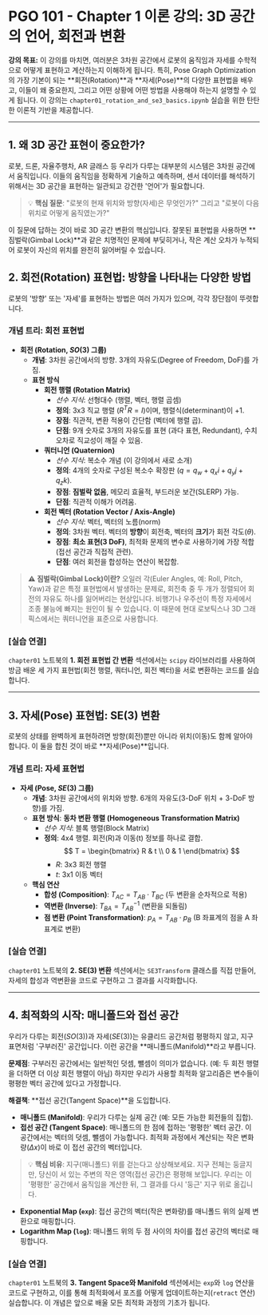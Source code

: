 # PGO 101 - Chapter 1 이론 강의: 3D 공간의 언어, 회전과 변환

**강의 목표:** 이 강의를 마치면, 여러분은 3차원 공간에서 로봇의 움직임과 자세를 수학적으로 어떻게 표현하고 계산하는지 이해하게 됩니다. 특히, Pose Graph Optimization의 가장 기본이 되는 **회전(Rotation)**과 **자세(Pose)**의 다양한 표현법을 배우고, 이들이 왜 중요한지, 그리고 어떤 상황에 어떤 방법을 사용해야 하는지 설명할 수 있게 됩니다. 이 강의는 `chapter01_rotation_and_se3_basics.ipynb` 실습을 위한 탄탄한 이론적 기반을 제공합니다.

---

## 1. 왜 3D 공간 표현이 중요한가?

로봇, 드론, 자율주행차, AR 글래스 등 우리가 다루는 대부분의 시스템은 3차원 공간에서 움직입니다. 이들의 움직임을 정확하게 기술하고 예측하며, 센서 데이터를 해석하기 위해서는 3D 공간을 표현하는 일관되고 강건한 '언어'가 필요합니다.

> 💡 **핵심 질문**: "로봇의 현재 위치와 방향(자세)은 무엇인가?" 그리고 "로봇이 다음 위치로 어떻게 움직였는가?"

이 질문에 답하는 것이 바로 3D 공간 변환의 핵심입니다. 잘못된 표현법을 사용하면 **짐벌락(Gimbal Lock)**과 같은 치명적인 문제에 부딪히거나, 작은 계산 오차가 누적되어 로봇이 자신의 위치를 완전히 잃어버릴 수 있습니다.

## 2. 회전(Rotation) 표현법: 방향을 나타내는 다양한 방법

로봇의 '방향' 또는 '자세'를 표현하는 방법은 여러 가지가 있으며, 각각 장단점이 뚜렷합니다.

### 개념 트리: 회전 표현법

*   **회전 (Rotation, $SO(3)$ 그룹)**
    *   **개념**: 3차원 공간에서의 방향. 3개의 자유도(Degree of Freedom, DoF)를 가짐.
    *   **표현 방식**
        *   **회전 행렬 (Rotation Matrix)**
            *   *선수 지식*: 선형대수 (행렬, 벡터, 행렬 곱셈)
            *   **정의**: 3x3 직교 행렬 ($R^T R = I$)이며, 행렬식(determinant)이 +1.
            *   **장점**: 직관적, 변환 적용이 간단함 (벡터에 행렬 곱).
            *   **단점**: 9개 숫자로 3개의 자유도를 표현 (과다 표현, Redundant), 수치 오차로 직교성이 깨질 수 있음.
        *   **쿼터니언 (Quaternion)**
            *   *선수 지식*: 복소수 개념 (이 강의에서 새로 소개)
            *   **정의**: 4개의 숫자로 구성된 복소수 확장판 ($q = q_w + q_x i + q_y j + q_z k$).
            *   **장점**: **짐벌락 없음**, 메모리 효율적, 부드러운 보간(SLERP) 가능.
            *   **단점**: 직관적 이해가 어려움.
        *   **회전 벡터 (Rotation Vector / Axis-Angle)**
            *   *선수 지식*: 벡터, 벡터의 노름(norm)
            *   **정의**: 3차원 벡터. 벡터의 **방향**이 회전축, 벡터의 **크기**가 회전 각도($\theta$).
            *   **장점**: **최소 표현(3 DoF)**, 최적화 문제의 변수로 사용하기에 가장 적합 (접선 공간과 직접적 관련).
            *   **단점**: 여러 회전을 합성하는 연산이 복잡함.

> **⚠️ 짐벌락(Gimbal Lock)이란?**
> 오일러 각(Euler Angles, 예: Roll, Pitch, Yaw)과 같은 특정 표현법에서 발생하는 문제로, 회전축 중 두 개가 정렬되어 회전의 자유도 하나를 잃어버리는 현상입니다. 비행기나 우주선이 특정 자세에서 조종 불능에 빠지는 원인이 될 수 있습니다. 이 때문에 현대 로보틱스나 3D 그래픽스에서는 쿼터니언을 표준으로 사용합니다.

### [실습 연결]
`chapter01` 노트북의 **1. 회전 표현법 간 변환** 섹션에서는 `scipy` 라이브러리를 사용하여 방금 배운 세 가지 표현법(회전 행렬, 쿼터니언, 회전 벡터)을 서로 변환하는 코드를 실습합니다.

---

## 3. 자세(Pose) 표현법: SE(3) 변환

로봇의 상태를 완벽하게 표현하려면 방향(회전)뿐만 아니라 위치(이동)도 함께 알아야 합니다. 이 둘을 합친 것이 바로 **자세(Pose)**입니다.

### 개념 트리: 자세 표현법

*   **자세 (Pose, $SE(3)$ 그룹)**
    *   **개념**: 3차원 공간에서의 위치와 방향. 6개의 자유도(3-DoF 위치 + 3-DoF 방향)를 가짐.
    *   **표현 방식**: **동차 변환 행렬 (Homogeneous Transformation Matrix)**
        *   *선수 지식*: 블록 행렬(Block Matrix)
        *   **정의**: 4x4 행렬. 회전(R)과 이동(t) 정보를 하나로 결합.
            $$ T = \begin{bmatrix} R & t \\ 0 & 1 \end{bmatrix} $$
            *   $R$: 3x3 회전 행렬
            *   $t$: 3x1 이동 벡터
    *   **핵심 연산**
        *   **합성 (Composition)**: $T_{AC} = T_{AB} \cdot T_{BC}$ (두 변환을 순차적으로 적용)
        *   **역변환 (Inverse)**: $T_{BA} = T_{AB}^{-1}$ (변환을 되돌림)
        *   **점 변환 (Point Transformation)**: $p_A = T_{AB} \cdot p_B$ (B 좌표계의 점을 A 좌표계로 변환)

### [실습 연결]
`chapter01` 노트북의 **2. SE(3) 변환** 섹션에서는 `SE3Transform` 클래스를 직접 만들어, 자세의 합성과 역변환을 코드로 구현하고 그 결과를 시각화합니다.

---

## 4. 최적화의 시작: 매니폴드와 접선 공간

우리가 다루는 회전($SO(3)$)과 자세($SE(3)$)는 유클리드 공간처럼 평평하지 않고, 지구 표면처럼 '구부러진' 공간입니다. 이런 공간을 **매니폴드(Manifold)**라고 부릅니다.

**문제점**: 구부러진 공간에서는 일반적인 덧셈, 뺄셈이 의미가 없습니다. (예: 두 회전 행렬을 더하면 더 이상 회전 행렬이 아님) 하지만 우리가 사용할 최적화 알고리즘은 변수들이 평평한 벡터 공간에 있다고 가정합니다.

**해결책**: **접선 공간(Tangent Space)**을 도입합니다.

*   **매니폴드 (Manifold)**: 우리가 다루는 실제 공간 (예: 모든 가능한 회전들의 집합).
*   **접선 공간 (Tangent Space)**: 매니폴드의 한 점에 접하는 '평평한' 벡터 공간. 이 공간에서는 벡터의 덧셈, 뺄셈이 가능합니다. 최적화 과정에서 계산되는 작은 변화량($\Delta x$)이 바로 이 접선 공간의 벡터입니다.

> 💡 **핵심 비유**: 지구(매니폴드) 위를 걷는다고 상상해보세요. 지구 전체는 둥글지만, 당신이 서 있는 주변의 작은 영역(접선 공간)은 평평해 보입니다. 우리는 이 '평평한' 공간에서 움직임을 계산한 뒤, 그 결과를 다시 '둥근' 지구 위로 옮깁니다.

*   **Exponential Map (`exp`)**: 접선 공간의 벡터(작은 변화량)를 매니폴드 위의 실제 변환으로 매핑합니다.
*   **Logarithm Map (`log`)**: 매니폴드 위의 두 점 사이의 차이를 접선 공간의 벡터로 매핑합니다.

### [실습 연결]
`chapter01` 노트북의 **3. Tangent Space와 Manifold** 섹션에서는 `exp`와 `log` 연산을 코드로 구현하고, 이를 통해 최적화에서 포즈를 어떻게 업데이트하는지(`retract` 연산) 실습합니다. 이 개념은 앞으로 배울 모든 최적화 과정의 기초가 됩니다.

